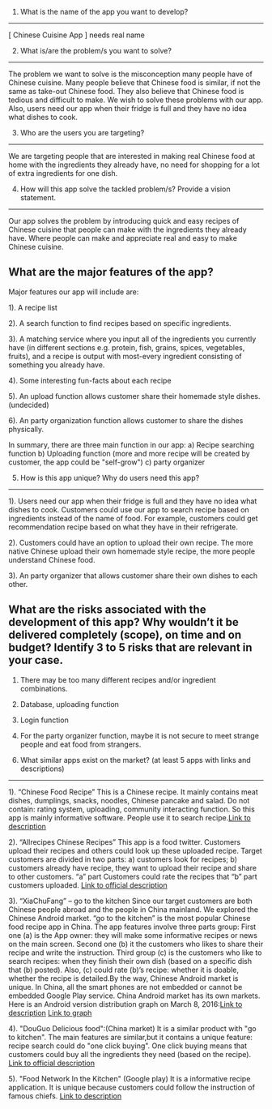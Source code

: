 1. What is the name of the app you want to develop?
------
[ Chinese Cuisine App ] needs real name
  
2. What is/are the problem/s you want to solve?
------
The problem we want to solve is the misconception many people have of Chinese cuisine. Many people believe that Chinese food is similar, if not the same as take-out Chinese food. They also believe that Chinese food is tedious and difficult to make. We wish to solve these problems with our app. Also, users need our app when their fridge is full and they have no idea what dishes to cook.
 
3. Who are the users you are targeting?
------
We are targeting people that are interested in making real Chinese food at home with the ingredients they already have, no need for shopping for a lot of extra ingredients for one dish.
 
4. How will this app solve the tackled problem/s? Provide a vision statement.
------
Our app solves the problem by introducing quick and easy recipes of Chinese cuisine that people can make with the ingredients they already have. Where people can make and appreciate real and easy to make Chinese cuisine.
 
What are the major features of the app?
------
Major features our app will include are: 

1). A recipe list

2). A search function to find recipes based on specific ingredients.

3). A matching service where you input all of the ingredients you currently have (in different sections e.g. protein, fish, grains, spices, vegetables, fruits), and a recipe is output with most-every ingredient consisting of something you already have. 

4). Some interesting fun-facts about each recipe

5). An upload function allows customer share their homemade style dishes.(undecided)

6). An party organization function allows customer to share the dishes physically. 

In summary, there are three main function in our app: 
a)  Recipe searching function
b)  Uploading function (more and more recipe will be created by customer, the app could be "self-grow")
c)  party organizer



5. How is this app unique? Why do users need this app?
------
1). Users need our app when their fridge is full and they have no idea what dishes to cook. Customers could use our app to search recipe based on ingredients instead of the name of food. For example, customers could get recommendation recipe based on what they have in their refrigerate. 

2). Customers could have an option to upload their own recipe. The more native Chinese upload their own homemade style recipe, the more people understand Chinese food.

3). An party organizer that allows customer share their own dishes to each other.  
 
What are the risks associated with the development of this app? Why wouldn’t it be delivered completely (scope), on time and on budget? Identify 3 to 5 risks that are relevant in your case.
------
1) There may be too many different recipes and/or ingredient combinations.

2) Database, uploading function

3) Login function

4) For the party organizer function, maybe it is not secure to meet strange people and eat food from strangers. 

6. What similar apps exist on the market? (at least 5 apps with links and descriptions)
------
1). “Chinese Food Recipe” 
This is a Chinese recipe. It mainly contains meat dishes, dumplings, snacks, noodles, Chinese pancake and salad. Do not contain: rating system, uploading, community interacting function. So this app is mainly informative software. People use it to search recipe.[Link to description](https://play.google.com/store/apps/details?id=com.andromo.dev551559.app530131&hl=en)

2). “Allrecipes Chinese Recipes”
This app is a food twitter. Customers upload their recipes and others could look up these uploaded recipe. Target customers are divided in two parts: a) customers look for recipes; b) customers already have recipe, they want to upload their recipe and share to other customers. “a” part Customers could rate the recipes that “b” part customers uploaded. 
[Link to official description](https://play.google.com/store/apps/details?id=r.recipes.chinese&hl=en)

3). “XiaChuFang” – go to the kitchen
Since our target customers are both Chinese people abroad and the people in China mainland. We explored the Chinese Android market. “go to the kitchen” is the most popular Chinese food recipe app in China. The app features involve three parts group: First one (a) is the App owner: they will make some informative recipes or news on the main screen. Second one (b) it the customers who likes to share their recipe and write the instruction. Third group (c) is the customers who like to search recipes: when they finish their own dish (based on a specific dish that (b) posted). Also, (c) could rate (b)’s recipe: whether it is doable, whether the recipe is detailed.By the way, Chinese Android market is unique. In China, all the smart phones are not embedded or cannot be embedded Google Play service. China Android market has its own markets. 
Here is an Android version distribution graph on March 8, 2016:[Link to description](http://sj.qq.com/myapp/detail.htm?apkName=com.xiachufang) [Link to graph](http://img.it610.com/image/info2/206033612fe84c9286fac1ec7f9caeed.jpg)

4). "DouGuo Delicious food":(China market)
It is a similar product with "go to kitchen". The main features are similar,but it contains a unique feature: recipe search could do "one click buying". One click buying means that customers could buy all the ingredients they need (based on the recipe). [Link to official description](http://sj.qq.com/myapp/detail.htm?apkName=com.douguo.recipe)

5). "Food Network In the Kitchen" (Google play)
It is a informative recipe application. It is unique because customers could follow the instruction of famous chiefs. [Link to description](https://play.google.com/store/apps/details?id=com.scripps.android.foodnetwork&hl=en) 

